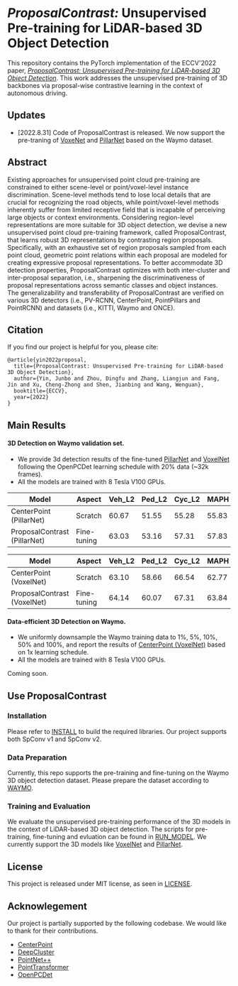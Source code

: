 # _ProposalContrast:_ Unsupervised Pre-training for LiDAR-based 3D Object Detection
This repository contains the PyTorch implementation of the ECCV'2022 paper, [*ProposalContrast: Unsupervised Pre-training for LiDAR-based 3D Object Detection*](https://arxiv.org/pdf/2207.12654.pdf). This work addresses the unsupervised pre-training of 3D backbones via proposal-wise contrastive learning in the context of autonomous driving.

## Updates

* [2022.8.31] Code of ProposalContrast is released. We now support the pre-traning of [VoxeNet](https://pdfs.semanticscholar.org/5125/a16039cabc6320c908a4764f32596e018ad3.pdf) and [PillarNet](https://openaccess.thecvf.com/content_CVPR_2019/papers/Lang_PointPillars_Fast_Encoders_for_Object_Detection_From_Point_Clouds_CVPR_2019_paper.pdf) based on the Waymo dataset.



## Abstract
Existing approaches for unsupervised point cloud pre-training are constrained to either scene-level or point/voxel-level instance discrimination. Scene-level methods tend to lose local details that are crucial for recognizing the road objects, while point/voxel-level methods inherently suffer from limited receptive field that is incapable of perceiving large objects or context environments. Considering region-level representations are more suitable for 3D object detection, we devise a new unsupervised point cloud pre-training framework, called ProposalContrast, that learns robust 3D representations by contrasting region proposals. Specifically, with an exhaustive set of region proposals sampled from each point cloud, geometric point relations within each proposal are modeled for creating expressive proposal representations. To better accommodate 3D detection properties, ProposalContrast optimizes with both inter-cluster and inter-proposal separation, i.e., sharpening the discriminativeness of proposal representations across semantic classes and object instances. The generalizability and transferability of ProposalContrast are verified on various 3D detectors (i.e., PV-RCNN, CenterPoint, PointPillars and PointRCNN) and datasets (i.e., KITTI, Waymo and ONCE).

## Citation
If you find our project is helpful for you, please cite:


    @article{yin2022proposal,
      title={ProposalContrast: Unsupervised Pre-training for LiDAR-based 3D Object Detection},
      author={Yin, Junbo and Zhou, Dingfu and Zhang, Liangjun and Fang, Jin and Xu, Cheng-Zhong and Shen, Jianbing and Wang, Wenguan},
      booktitle={ECCV},
      year={2022}
    }
    
## Main Results

#### 3D Detection on Waymo validation set.
* We provide 3d detection results of the fine-tuned [PillarNet](configs/waymo/pp/waymo_centerpoint_pp.py) and [VoxelNet](configs/waymo/voxelnet/waymo_centerpoint_voxelnet_1x.py) following the OpenPCDet learning schedule with 20% data (~32k frames).
* All the models are trained with 8 Tesla V100 GPUs.

| Model                      | Aspect      | Veh_L2 | Ped_L2 | Cyc_L2 | MAPH  |  
|----------------------------|-------------|--------|--------|--------|-------|
| CenterPoint (PillarNet)    | Scratch     | 60.67  | 51.55  | 55.28  | 55.83 |  
| ProposalContrast (PillarNet) | Fine-tuning | 63.03    | 53.16    | 57.31    | 57.83   | 

| Model                       | Aspect      | Veh_L2 | Ped_L2 | Cyc_L2 | MAPH |  
|-----------------------------|-------------|--------|--------|--------|------|
| CenterPoint (VoxelNet)      | Scratch     | 63.10  | 58.66  | 66.54  | 62.77 |  
| ProposalContrast (VoxelNet) | Fine-tuning | 64.14  | 60.07  | 67.31  | 63.84 | 

#### Data-efficient 3D Detection on Waymo.
* We uniformly downsample the Waymo training data to 1%, 5%, 10%, 50% and 100%, and report the results of [CenterPoint (VoxelNet)](configs/waymo/voxelnet/waymo_centerpoint_voxelnet_1x.py) based on 1x learning schedule.
* All the models are trained with 8 Tesla V100 GPUs.

Coming soon.

[//]: # ()
[//]: # ( | Model                       | Aspect                | Veh_L2 | Ped_L2 | Cyc_L2 | MAPH  |  )

[//]: # (|-----------------------------|-----------------------|--------|--------|--------|-------|)

[//]: # (| CenterPoint &#40;VoxelNet&#41;      | 1%, <br/>Scratch      | 63.10  | 58.66  | 66.54  | 62.77 |  )

[//]: # (| ProposalContrast &#40;VoxelNet&#41; | 1%,<br/>Fine-tuning   | 64.14  | 60.07  | 67.31  | 63.84 |   )

[//]: # ( | CenterPoint &#40;VoxelNet&#41;      | 5%, <br/>Scratch      | 63.10  | 58.66  | 66.54  | 62.77 |  )

[//]: # ( | ProposalContrast &#40;VoxelNet&#41; | 5%,<br/>Fine-tuning   | 64.14  | 60.07  | 67.31  | 63.84 |   )

[//]: # ( | CenterPoint &#40;VoxelNet&#41;      | 10%, <br/>Scratch     | 63.10  | 58.66  | 66.54  | 62.77 |  )

[//]: # ( | ProposalContrast &#40;VoxelNet&#41; | 10%,<br/>Fine-tuning  | 64.14  | 60.07  | 67.31  | 63.84 |   )

[//]: # ( | CenterPoint &#40;VoxelNet&#41;      | 50%, <br/>Scratch     | 63.10  | 58.66  | 66.54  | 62.77 |  )

[//]: # ( | ProposalContrast &#40;VoxelNet&#41; | 50%,<br/>Fine-tuning  | 64.14  | 60.07  | 67.31  | 63.84 |   )

[//]: # ( | CenterPoint &#40;VoxelNet&#41;      | 100%, <br/>Scratch    | 63.10  | 58.66  | 66.54  | 62.77 |  )

[//]: # ( | ProposalContrast &#40;VoxelNet&#41; | 100%,<br/>Fine-tuning | 64.14  | 60.07  | 67.31  | 63.84 |   )

## Use ProposalContrast

### Installation

Please refer to [INSTALL](docs/INSTALL.md) to build the required libraries. Our project supports both SpConv v1 and SpConv v2.

### Data Preparation
Currently, this repo supports the pre-training and fine-tuning on the Waymo 3D object detection dataset. Please prepare the dataset according to [WAYMO](docs/WAYMO.md).

### Training and Evaluation
 We evaluate the unsupervised pre-training performance of the 3D models in the context of LiDAR-based 3D object detection. The scripts for pre-training, fine-tuning and evluation can be found in [RUN_MODEL](docs/RUN_MODEL.md). We currently support the 3D models like [VoxelNet](configs/waymo/voxelnet/waymo_centerpoint_voxelnet.py) and [PillarNet](configs/waymo/pp/waymo_centerpoint_pp.py).

## License

This project is released under MIT license, as seen in [LICENSE](LICENSE).




## Acknowlegement
Our project is partially supported by the following codebase. We would like to thank for their contributions.

* [CenterPoint](https://github.com/tianweiy/CenterPoint)
* [DeepCluster](https://github.com/facebookresearch/deepcluster)
* [PointNet++](https://github.com/yanx27/Pointnet_Pointnet2_pytorch)
* [PointTransformer](https://github.com/lucidrains/point-transformer-pytorch)
* [OpenPCDet](https://github.com/open-mmlab/OpenPCDet)
